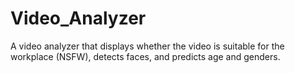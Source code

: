 # Video_Analyzer
A video analyzer that displays whether the video is suitable for the workplace (NSFW), detects faces, and predicts age and genders.
